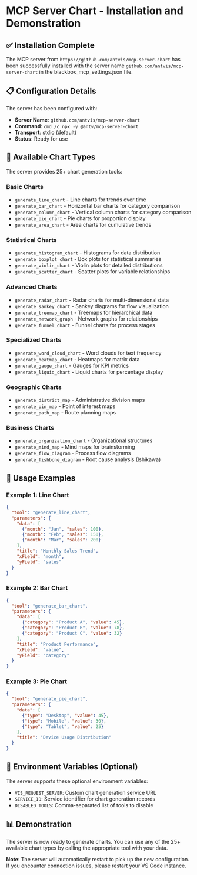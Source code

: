 # MCP Server Chart - Installation and Demonstration

## ✅ Installation Complete

The MCP server from `https://github.com/antvis/mcp-server-chart` has been successfully installed with the server name `github.com/antvis/mcp-server-chart` in the blackbox_mcp_settings.json file.

## 📋 Configuration Details

The server has been configured with:
- **Server Name**: `github.com/antvis/mcp-server-chart`
- **Command**: `cmd /c npx -y @antv/mcp-server-chart`
- **Transport**: stdio (default)
- **Status**: Ready for use

## 🎯 Available Chart Types

The server provides 25+ chart generation tools:

### Basic Charts
- `generate_line_chart` - Line charts for trends over time
- `generate_bar_chart` - Horizontal bar charts for category comparison
- `generate_column_chart` - Vertical column charts for category comparison
- `generate_pie_chart` - Pie charts for proportion display
- `generate_area_chart` - Area charts for cumulative trends

### Statistical Charts
- `generate_histogram_chart` - Histograms for data distribution
- `generate_boxplot_chart` - Box plots for statistical summaries
- `generate_violin_chart` - Violin plots for detailed distributions
- `generate_scatter_chart` - Scatter plots for variable relationships

### Advanced Charts
- `generate_radar_chart` - Radar charts for multi-dimensional data
- `generate_sankey_chart` - Sankey diagrams for flow visualization
- `generate_treemap_chart` - Treemaps for hierarchical data
- `generate_network_graph` - Network graphs for relationships
- `generate_funnel_chart` - Funnel charts for process stages

### Specialized Charts
- `generate_word_cloud_chart` - Word clouds for text frequency
- `generate_heatmap_chart` - Heatmaps for matrix data
- `generate_gauge_chart` - Gauges for KPI metrics
- `generate_liquid_chart` - Liquid charts for percentage display

### Geographic Charts
- `generate_district_map` - Administrative division maps
- `generate_pin_map` - Point of interest maps
- `generate_path_map` - Route planning maps

### Business Charts
- `generate_organization_chart` - Organizational structures
- `generate_mind_map` - Mind maps for brainstorming
- `generate_flow_diagram` - Process flow diagrams
- `generate_fishbone_diagram` - Root cause analysis (Ishikawa)

## 🚀 Usage Examples

### Example 1: Line Chart
```json
{
  "tool": "generate_line_chart",
  "parameters": {
    "data": [
      {"month": "Jan", "sales": 100},
      {"month": "Feb", "sales": 150},
      {"month": "Mar", "sales": 200}
    ],
    "title": "Monthly Sales Trend",
    "xField": "month",
    "yField": "sales"
  }
}
```

### Example 2: Bar Chart
```json
{
  "tool": "generate_bar_chart",
  "parameters": {
    "data": [
      {"category": "Product A", "value": 45},
      {"category": "Product B", "value": 78},
      {"category": "Product C", "value": 32}
    ],
    "title": "Product Performance",
    "xField": "value",
    "yField": "category"
  }
}
```

### Example 3: Pie Chart
```json
{
  "tool": "generate_pie_chart",
  "parameters": {
    "data": [
      {"type": "Desktop", "value": 45},
      {"type": "Mobile", "value": 30},
      {"type": "Tablet", "value": 25}
    ],
    "title": "Device Usage Distribution"
  }
}
```

## 🔧 Environment Variables (Optional)

The server supports these optional environment variables:
- `VIS_REQUEST_SERVER`: Custom chart generation service URL
- `SERVICE_ID`: Service identifier for chart generation records
- `DISABLED_TOOLS`: Comma-separated list of tools to disable

## 📊 Demonstration

The server is now ready to generate charts. You can use any of the 25+ available chart types by calling the appropriate tool with your data.

**Note**: The server will automatically restart to pick up the new configuration. If you encounter connection issues, please restart your VS Code instance.
